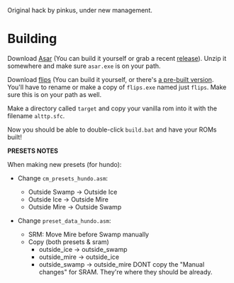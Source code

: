 Original hack by pinkus, under new management.

# Building

Download [Asar](https://github.com/RPGHacker/asar) (You can build it yourself or grab a recent [release](https://github.com/RPGHacker/asar/releases)). Unzip it somewhere and make sure `asar.exe` is on your path.

Download [flips](https://github.com/Alcaro/Flips) (You can build it yourself, or there's [a pre-built version](https://github.com/Alcaro/Flips). You'll have to rename or make a copy of `flips.exe` named just `flips`. Make sure this is on your path as well.

Make a directory called `target` and copy your vanilla rom into it with the filename `alttp.sfc`.

Now you should be able to double-click `build.bat` and have your ROMs built!

**PRESETS NOTES**

When making new presets (for hundo):

- Change `cm_presets_hundo.asm`:
    - Outside Swamp -> Outside Ice
    - Outside Ice -> Outside Mire
    - Outside Mire -> Outside Swamp

- Change `preset_data_hundo.asm`:
    - SRM: Move Mire before Swamp manually
    - Copy (both presets & sram)
        - outside_ice -> outside_swamp
        - outside_mire -> outside_ice
        - outside_swamp -> outside_mire
      DONT copy the "Manual changes" for SRAM. They're where they should be already.
